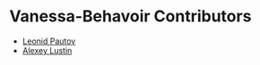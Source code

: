 # Vanessa-Behavoir Contributors

* [Leonid Pautov](https://github.com/Pr-Mex)
* [Alexey Lustin](https://github.com/allustin)
